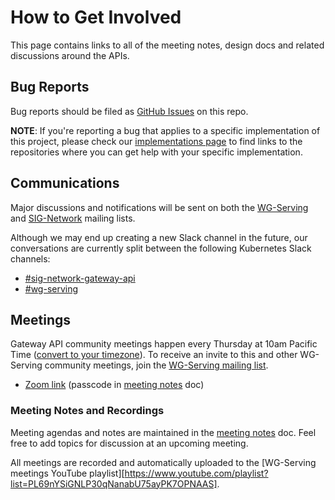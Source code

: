 # How to Get Involved

This page contains links to all of the meeting notes, design docs and related
discussions around the APIs.

## Bug Reports

Bug reports should be filed as [GitHub Issues](https://github.com/kubernetes-sigs/gateway-api-inference-extension/issues/new) on this repo.

**NOTE**: If you're reporting a bug that applies to a specific implementation of
this project, please check our
[implementations page](/implementations) to find links to the repositories where
you can get help with your specific implementation.

## Communications

Major discussions and notifications will be sent on both the
[WG-Serving](https://groups.google.com/a/kubernetes.io/g/wg-serving) and
[SIG-Network](https://groups.google.com/forum/#!forum/kubernetes-sig-network)
mailing lists.

Although we may end up creating a new Slack channel in the future, our
conversations are currently split between the following Kubernetes Slack
channels:

* [#sig-network-gateway-api](https://kubernetes.slack.com/archives/CR0H13KGA)
* [#wg-serving](https://kubernetes.slack.com/archives/C071WA7R9LY)

## Meetings

Gateway API community meetings happen every Thursday at 10am Pacific Time
([convert to your
timezone](https://dateful.com/time-zone-converter?t=10:00&tz=PT%20%28Pacific%20Time%29)).
To receive an invite to this and other WG-Serving community meetings, join the
[WG-Serving mailing
list](https://groups.google.com/a/kubernetes.io/g/wg-serving).

* [Zoom link](https://zoom.us/j/9955436256?pwd=Z2FQWU1jeDZkVC9RRTN4TlZyZTBHZz09) (passcode in [meeting notes](https://docs.google.com/document/d/1frfPE5L1sI3737rdQV04IcDGeOcGJj2ItjMg6z2SRH0/edit?tab=t.0#heading=h.jvz2pwvdpit0) doc)

### Meeting Notes and Recordings

Meeting agendas and notes are maintained in the [meeting
notes](https://docs.google.com/document/d/1frfPE5L1sI3737rdQV04IcDGeOcGJj2ItjMg6z2SRH0/edit?tab=t.0#heading=h.jvz2pwvdpit0)
doc. Feel free to add topics for discussion at an upcoming meeting.

All meetings are recorded and automatically uploaded to the [WG-Serving meetings
YouTube
playlist][https://www.youtube.com/playlist?list=PL69nYSiGNLP30qNanabU75ayPK7OPNAAS].

